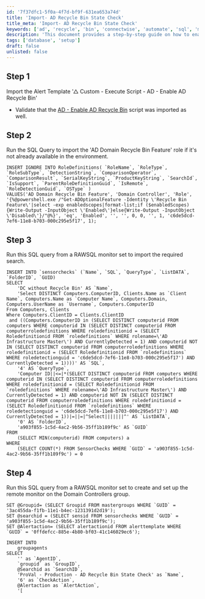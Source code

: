```yaml
---
id: '7f37dfc1-5f0a-4f7d-bf9f-631ea653a74d'
title: 'Import- AD Recycle Bin State Check'
title_meta: 'Import- AD Recycle Bin State Check'
keywords: ['ad', 'recycle', 'bin', 'connectwise', 'automate', 'sql', 'monitor']
description: 'This document provides a step-by-step guide on how to enable the Active Directory Recycle Bin feature in ConnectWise Automate. It includes importing the necessary alert template, running SQL queries to set up the feature, and configuring the remote monitor for Domain Controllers.'
tags: ['database', 'setup']
draft: false
unlisted: false
---
```


## Step 1
Import the Alert Template '△ Custom - Execute Script - AD - Enable AD Recycle Bin'

- Validate that the [AD - Enable AD Recycle Bin](<../scripts/AD - Enable AD Recycle Bin.md>) script was imported as well.

## Step 2
Run the SQL Query to import the 'AD Domain Recycle Bin Feature' role if it's not already available in the environment.

```
INSERT IGNORE INTO RoleDefinitions( `RoleName`, `RoleType`, `RoleSubType`, `DetectionString`, `ComparisonOperator`, `ComparisonResult`, `SerialKeyString`, `ProductKeyString`, `SearchId`, `IsSupport`, `ParentRoleDefinitionGuid`, `IsRemote`, `RoleDetectionGuid`, `OSType` ) 
VALUES('AD Domain Recycle Bin Feature', 'Domain Controller', 'Role', '{%@powershell.exe /"Get-ADOptionalFeature -Identity \'Recycle Bin Feature\'|select -exp enabledscopes|format-list;if ($enabledScopes){Write-Output -InputObject \'Enabled\'}else{Write-Output -InputObject \'Disabled\'}/"@%}', 'eq', 'Enabled', '', '', 0, 0, '', 1, 'c6de5dcd-7ef6-11e8-b703-000c295e5f17', 1);
```

## Step 3
Run this SQL query from a RAWSQL monitor set to import the required search.

```
INSERT INTO `sensorchecks` (`Name`, `SQL`, `QueryType`, `ListDATA`, `FolderID`, `GUID) 
SELECT 
    'DC without Recycle Bin' AS `Name`, 
    'Select DISTINCT Computers.ComputerID, Clients.Name as `Client Name`, Computers.Name as `Computer Name`, Computers.Domain, Computers.UserName as `Username`, Computers.ComputerID
From Computers, Clients
Where Computers.ClientID = Clients.ClientID
 and ((Computers.ComputerID in (SELECT DISTINCT computerid FROM computers WHERE computerid IN (SELECT DISTINCT computerid FROM computerroledefinitions WHERE roledefinitionid = (SELECT Roledefinitionid FROM `roledefinitions` WHERE rolename=\'AD Infrastructure Master\') AND CurrentlyDetected = 1) AND computerid NOT IN (SELECT DISTINCT computerid FROM computerroledefinitions WHERE roledefinitionid = (SELECT Roledefinitionid FROM `roledefinitions` WHERE roledetectionguid = 'c6de5dcd-7ef6-11e8-b703-000c295e5f17') AND CurrentlyDetected = 1))))' AS `SQL`, 
    '4' AS `QueryType`, 
    'Computer ID||<=|*(SELECT DISTINCT computerid FROM computers WHERE computerid IN (SELECT DISTINCT computerid FROM computerroledefinitions WHERE roledefinitionid = (SELECT Roledefinitionid FROM `roledefinitions` WHERE rolename=\'AD Infrastructure Master\') AND CurrentlyDetected = 1) AND computerid NOT IN (SELECT DISTINCT computerid FROM computerroledefinitions WHERE roledefinitionid = (SELECT Roledefinitionid FROM `roledefinitions` WHERE roledetectionguid = 'c6de5dcd-7ef6-11e8-b703-000c295e5f17') AND CurrentlyDetected = 1))|=||=|^Select|||||||^' AS `ListDATA`, 
    '0' AS `FolderID`,
    'a903f855-1c5d-4ac2-9b56-35ff1b189f9c' AS `GUID`
FROM
    (SELECT MIN(computerid) FROM computers) a
WHERE 
    (SELECT COUNT(*) FROM SensorChecks WHERE `GUID` = 'a903f855-1c5d-4ac2-9b56-35ff1b189f9c') = 0
```

## Step 4
Run this SQL query from a RAWSQL monitor set to create and set up the remote monitor on the Domain Controllers group.

```
SET @Groupid= (SELECT Groupid FROM mastergroups WHERE `GUID` = '3ac455da-f1fb-11e1-b4ec-1231391d2d19');
SET @searchid = (SELECT sensid FROM sensorchecks WHERE `GUID` = 'a903f855-1c5d-4ac2-9b56-35ff1b189f9c');
SET @Alertaction= (SELECT alertactionid FROM alerttemplate WHERE `GUID` = '0ffdefcc-885e-4b80-bf03-41c146029ec6');

INSERT INTO  
    groupagents
SELECT 
    '' as `AgentID`,
    `groupid` as `GroupID`,
    @Searchid as `SearchID`,
    'ProVal - Production - AD Recycle Bin State Check' as `Name`,
    '6' as `CheckAction`,
    @Alertaction as `AlertAction`,
    '[


